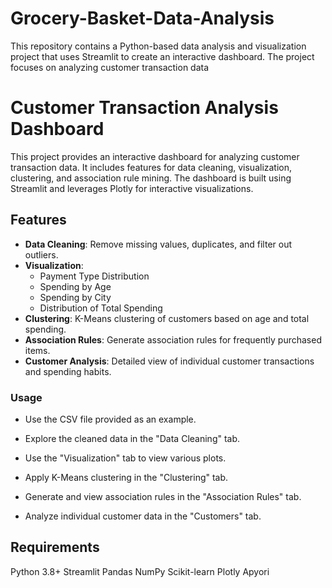 # Grocery-Basket-Data-Analysis
This repository contains a Python-based data analysis and visualization project that uses Streamlit to create an interactive dashboard. The project focuses on analyzing customer transaction data
# Customer Transaction Analysis Dashboard

This project provides an interactive dashboard for analyzing customer transaction data. It includes features for data cleaning, visualization, clustering, and association rule mining. The dashboard is built using Streamlit and leverages Plotly for interactive visualizations.

## Features

- **Data Cleaning**: Remove missing values, duplicates, and filter out outliers.
- **Visualization**:
  - Payment Type Distribution
  - Spending by Age
  - Spending by City
  - Distribution of Total Spending
- **Clustering**: K-Means clustering of customers based on age and total spending.
- **Association Rules**: Generate association rules for frequently purchased items.
- **Customer Analysis**: Detailed view of individual customer transactions and spending habits.

### Usage
  - Use the CSV file provided as an example.

  - Explore the cleaned data in the "Data Cleaning" tab.

  - Use the "Visualization" tab to view various plots.

  - Apply K-Means clustering in the "Clustering" tab.

  - Generate and view association rules in the "Association Rules" tab.

  - Analyze individual customer data in the "Customers" tab.

## Requirements
Python 3.8+
Streamlit
Pandas
NumPy
Scikit-learn
Plotly
Apyori
